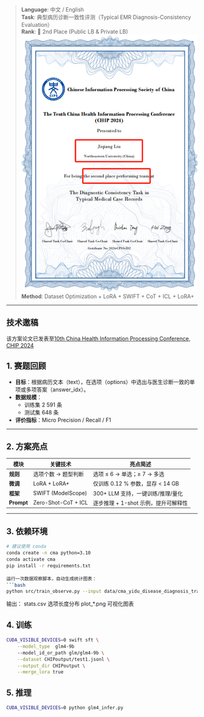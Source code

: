 > **Language**: 中文 / English  
> **Task**: 典型病历诊断一致性评测（Typical EMR Diagnosis-Consistency Evaluation）  
> **Rank**: 🥈 2nd Place (Public LB & Private LB)  
![Final Rank](/rank.jpg)
> **Method**: Dataset Optimization + LoRA + SWIFT + CoT + ICL + LoRA+  

---

## 技术邀稿
该方案论文已发表至[10th China Health Information Processing Conference, CHIP 2024](https://link.springer.com/chapter/10.1007/978-981-96-4298-4_16)

## 1. 赛题回顾
- **目标**：根据病历文本（text），在选项（options）中选出与医生诊断一致的单项或多项答案（answer_idx）。
- **数据规模**：
  - 训练集 2 591 条  
  - 测试集 648 条
- **评价指标**：Micro Precision / Recall / F1

---

## 2. 方案亮点
| 模块 | 关键技术 | 亮点简述 |
|------|----------|----------|
| **规则** | 选项个数 → 题型判断 | 选项 ≤ 6 → 单选；≥ 7 → 多选 |
| **微调** | LoRA + LoRA+ | 仅训练 0.12 % 参数，显存 < 14 GB |
| **框架** | SWIFT (ModelScope) | 300+ LLM 支持，一键训练/推理/量化 |
| **Prompt** | Zero-Shot-CoT + ICL | 逐步推理 + 1-shot 示例，提升可解释性 |

---

## 3. 依赖环境

```bash
# 建议使用 conda
conda create -n cma python=3.10
conda activate cma
pip install -r requirements.txt

运行一次数据观察脚本，自动生成统计图表：
```bash
python src/train_observe.py --input data/cma_yidu_disease_diagnosis_train_v2.jsonl
```
输出：
stats.csv 选项长度分布
plot_*.png 可视化图表


## 4. 训练

```bash
CUDA_VISIBLE_DEVICES=0 swift sft \
    --model_type  glm4-9b
    --model_id_or_path glm/glm4-9b \
    --dataset CHIPoutput/test1.jsonl \
    --output_dir CHIPoutput \
    --merge_lora true
```

## 5. 推理
```bash
CUDA_VISIBLE_DEVICES=0 python glm4_infer.py
```